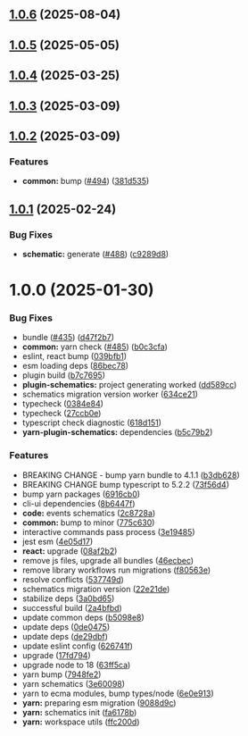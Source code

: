 ## [1.0.6](https://github.com/atls/raijin/compare/@atls/yarn-plugin-schematics@1.0.5...@atls/yarn-plugin-schematics@1.0.6) (2025-08-04)

## [1.0.5](https://github.com/atls/raijin/compare/@atls/yarn-plugin-schematics@1.0.4...@atls/yarn-plugin-schematics@1.0.5) (2025-05-05)

## [1.0.4](https://github.com/atls/raijin/compare/@atls/yarn-plugin-schematics@1.0.3...@atls/yarn-plugin-schematics@1.0.4) (2025-03-25)

## [1.0.3](https://github.com/atls/raijin/compare/@atls/yarn-plugin-schematics@1.0.2...@atls/yarn-plugin-schematics@1.0.3) (2025-03-09)

## [1.0.2](https://github.com/atls/raijin/compare/@atls/yarn-plugin-schematics@1.0.1...@atls/yarn-plugin-schematics@1.0.2) (2025-03-09)

### Features

- **common:** bump ([#494](https://github.com/atls/raijin/issues/494)) ([381d535](https://github.com/atls/raijin/commit/381d5357c2818e157330933edb9256936d251ca3))

## [1.0.1](https://github.com/atls/raijin/compare/@atls/yarn-plugin-schematics@1.0.0...@atls/yarn-plugin-schematics@1.0.1) (2025-02-24)

### Bug Fixes

- **schematic:** generate ([#488](https://github.com/atls/raijin/issues/488)) ([c9289d8](https://github.com/atls/raijin/commit/c9289d8a675259a30beb2c0fd6103d98ae6189a1))

# 1.0.0 (2025-01-30)

### Bug Fixes

- bundle ([#435](https://github.com/atls/raijin/issues/435)) ([d47f2b7](https://github.com/atls/raijin/commit/d47f2b72c7038339a5df54702ec0af5a9cd5f886))
- **common:** yarn check ([#485](https://github.com/atls/raijin/issues/485)) ([b0c3cfa](https://github.com/atls/raijin/commit/b0c3cfad8f559c55691ca733c7a3a7b3cd00c4d8))
- eslint, react bump ([039bfb1](https://github.com/atls/raijin/commit/039bfb1a612167c08b05143ede4781abf5890ab6))
- esm loading deps ([86bec78](https://github.com/atls/raijin/commit/86bec787979dabfa06223b1adddeb763566bd590))
- plugin build ([b7c7695](https://github.com/atls/raijin/commit/b7c769587c2cb819d4b47e6c1825e1d7f50dee8b))
- **plugin-schematics:** project generating worked ([dd589cc](https://github.com/atls/raijin/commit/dd589cce3aec3cec31974a5eef312712b762ca92))
- schematics migration version worker ([634ce21](https://github.com/atls/raijin/commit/634ce2170a91ff45d7c83f557e9de80eb819a74f))
- typecheck ([0384e84](https://github.com/atls/raijin/commit/0384e8435fedacc8ca695d7cd52e3c44ea4b9d57))
- typecheck ([27ccb0e](https://github.com/atls/raijin/commit/27ccb0ef63898afd00b830952914e060b8dd5593))
- typescript check diagnostic ([618d151](https://github.com/atls/raijin/commit/618d151d42baa82983bea168ad895c0b86cda8ef))
- **yarn-plugin-schematics:** dependencies ([b5c79b2](https://github.com/atls/raijin/commit/b5c79b270569d7297175893f91c42117142a7252))

### Features

- BREAKING CHANGE - bump yarn bundle to 4.1.1 ([b3db628](https://github.com/atls/raijin/commit/b3db62837ed75cbbedaf3c13678ab58398bfe50f))
- BREAKING CHANGE bump typescript to 5.2.2 ([73f56d4](https://github.com/atls/raijin/commit/73f56d4670a0df3183bc29518cbabc238c03c352))
- bump yarn packages ([6916cb0](https://github.com/atls/raijin/commit/6916cb01c753afd6abd939d193959be6ef0a4b1e))
- cli-ui dependencies ([8b6447f](https://github.com/atls/raijin/commit/8b6447fdadc0fe96fecb80a129646b4177abd4b1))
- **code:** events schematics ([2c8728a](https://github.com/atls/raijin/commit/2c8728a21e4a6541f2bcec242c549e4a0858558d))
- **common:** bump to minor ([775c630](https://github.com/atls/raijin/commit/775c630061f91970a65e34afabeea8d029e02176))
- interactive commands pass process ([3e19485](https://github.com/atls/raijin/commit/3e194854a1be9704cc3c28bd455596bb0eebc89b))
- jest esm ([4e05d17](https://github.com/atls/raijin/commit/4e05d171ceac0e9550eccbc0c417c09aee13e1c9))
- **react:** upgrade ([08af2b2](https://github.com/atls/raijin/commit/08af2b27e2757b756cd19928ab58e2b93eb7652f))
- remove js files, upgrade all bundles ([46ecbec](https://github.com/atls/raijin/commit/46ecbec27339babc3c0c894b29c544e6c554e7b2))
- remove library workflows run migrations ([f80563e](https://github.com/atls/raijin/commit/f80563e7187348dcc6bd6d7eba6013133a8f134e))
- resolve conflicts ([537749d](https://github.com/atls/raijin/commit/537749d68ead3ef942d325787de4ab77e7b2bfa4))
- schematics migration version ([22e21de](https://github.com/atls/raijin/commit/22e21debec93138bea640fff339efd86f3bf2360))
- stabilize deps ([3a0bd65](https://github.com/atls/raijin/commit/3a0bd65071d207c2cb22cfe05b664d37d5f7a4c9))
- successful build ([2a4bfbd](https://github.com/atls/raijin/commit/2a4bfbdbd8c28ee9a8756b9aef7cb74d13b51b73))
- update common deps ([b5098e8](https://github.com/atls/raijin/commit/b5098e843c0153a476c16ae8607ba2b598accb60))
- update deps ([0de0475](https://github.com/atls/raijin/commit/0de04751e64fc9e6d72879289b773f1fa1ec3526))
- update deps ([de29dbf](https://github.com/atls/raijin/commit/de29dbffcc0c1b9cf081825987e733352b1761a7))
- update eslint config ([626741f](https://github.com/atls/raijin/commit/626741f1896c709c83857818333dc15f28787036))
- upgrade ([17fd794](https://github.com/atls/raijin/commit/17fd794be8d7b17693fdb8ae50e6ec83891632d8))
- upgrade node to 18 ([63ff5ca](https://github.com/atls/raijin/commit/63ff5ca56a526a174e82ebdc215f44e55db7a4f0))
- yarn bump ([7948fe2](https://github.com/atls/raijin/commit/7948fe20493323c9af0f0b55cddd92d4cf9553bf))
- yarn schematics ([3e60098](https://github.com/atls/raijin/commit/3e600986f858ed9997d7c3b8a9e64369d2ad4e69))
- yarn to ecma modules, bump types/node ([6e0e913](https://github.com/atls/raijin/commit/6e0e9135ea19e9c035d9a19fd051995df0a28545))
- **yarn:** preparing esm migration ([9088d9c](https://github.com/atls/raijin/commit/9088d9c5db653fa76d4a16271585b849afc7b8a7))
- **yarn:** schematics init ([fa6178b](https://github.com/atls/raijin/commit/fa6178b42a6762c02d05dfab36dd204949b6872f))
- **yarn:** workspace utils ([ffc200d](https://github.com/atls/raijin/commit/ffc200d0f0cf6444fe9053a7f046a5d039f79177))
